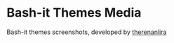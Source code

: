 # Bash-it Themes Media

Bash-it themes screenshots, developed by [therenanlira](https://github.com/therenanlira/bash-it-themes)
